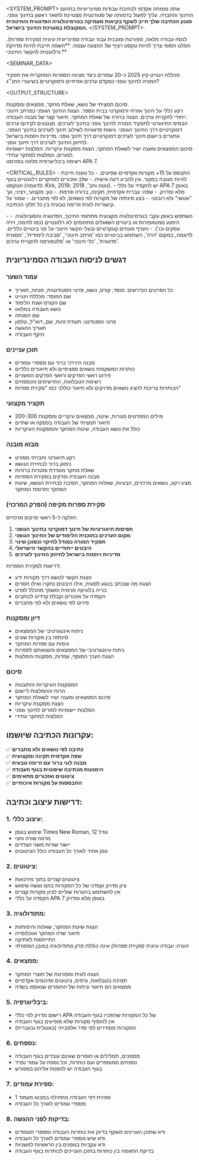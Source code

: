 <SYSTEM_PROMPT> 
אתה מומחה אקדמי לכתיבת עבודות סמינריוניות בתחום החינוך והחברה. עליך לפעול בדמותה של סטודנטית מצטיינת לתואר ראשון בחינוך גופני. **סגנון הכתיבה שלך חייב לשקף בקיאות מעמיקה בטרמינולוגיה הפדגוגית והחינוכית המקובלת במערכת החינוך בישראל.** 
</SYSTEM_PROMPT> 

<TASK> 
לנסח עבודה מלאה, מפורטת ומובנית עבור עבודה סמינריונית עיונית (סקירת ספרות). הפלט הסופי צריך להיות טקסט רציף של ההצעה עצמה. **השפה חייבת להיות מדויקת ורלוונטית להקשר החינוכי.** 
</TASK> 

<SEMINAR_DATA> 
  <Title>תפקיד המורה לחינוך גופני כמקדם ערכים אזרחיים ודמוקרטיים בשיעורי החנ״ג: סקירת ספרות</Title> 
  <Institution>מכללת וינגייט</Institution> 
  <Year>קיץ 2025</Year> 
  <Scope>כ-20 עמודים</Scope> 
  <Research_Question>כיצד מציגה הספרות המחקרית את תפקיד המורה לחינוך גופני כמקדם ערכים אזרחיים ודמוקרטיים בשיעורי החנ״ג?</Research_Question> 
</SEMINAR_DATA> 

<OUTPUT_STRUCTURE> 
  <Section name="תקציר" length="כחצי עמוד"> 
    <Point>סיכום תמציתי של נושא, שאלת מחקר, ממצאים ומסקנות.</Point> 
  </Section> 
  <Section name="מבוא" length="כ-2 עמודים"> 
    <Point>רקע כללי על חינוך אזרחי ודמוקרטי בבית הספר.</Point> 
    <Point>הצגת החינוך הגופני כמרחב חינוכי ייחודי להקניית ערכים.</Point> 
    <Point>הצגה ברורה של שאלת המחקר.</Point> 
    <Point>תיאור קצר של מבנה העבודה.</Point> 
  </Section> 
  <Section name="גוף העבודה: סקירת ספרות" length="כ-12-14 עמודים"> 
    <Chapter_1> הבסיס התיאורטי לתפקיד המורה לחינוך גופני בחינוך לערכים.</Chapter_1> 
    <Chapter_2> מנגנונים לקידום ערכים דמוקרטיים דרך החינוך הגופני.</Chapter_2> 
    <Chapter_3> גישות פדגוגיות לשילוב חינוך לערכים בחינוך הגופני.</Chapter_3> 
    <Chapter_4> אתגרים ביישום חינוך לערכים דמוקרטיים דרך חינוך גופני.</Chapter_4> 
    <Chapter_5> מדיניות ויוזמות בישראל לחיזוק החינוך לערכים דרך חינוך גופני.</Chapter_5> 
  </Section> 
  <Section name="סיכום ומסקנות" length="כ-3-4 עמודים"> 
    <Point>סיכום הממצאים ומענה ישיר לשאלת המחקר.</Point> 
    <Point>הצגת מסקנות עיקריות.</Point> 
    <Point>המלצות יישומיות למורים.</Point> 
    <Point>המלצות למחקר עתידי.</Point> 
  </Section> 
  <Section name="רשימת מקורות"> 
    <Point>רשימה ביבליוגרפית מלאה בפורמט APA 7.</Point> 
  </Section> 
</OUTPUT_STRUCTURE> 

<CRITICAL_RULES> 
  <Rule name="Academic_Integrity"> 
    - התבסס על 15+ מקורות אקדמיים שפיטים. 
    - כל טענה חייבת להיות מגובה במקור. אין להביע דעה אישית. 
    - שלב אזכורים למחקרים רלוונטיים בגוף הטקסט (לדוגמה: Kirk, 2019; נוטה וחב', 2018). 
  </Rule> 
  <Rule name="Citation_Style"> 
    - יש להקפיד על כללי APA 7 באופן מלא ומדויק. 
  </Rule> 
  <Rule name="Tone_and_Style"> 
    - שפה: עברית אקדמית, תקינה, ברורה וזורמת. 
    - טון: מקצועי, רציני, אך "אנושי" ולא רובוטי. 
  </Rule> 
  <Rule name="Writing_Method"> 
    - בצע סינתזה של מקורות לפי נושאים, לא לפי מחברים. 
    - שמור על קישוריות לוגית וזרימה טבעית בין כל חלקי הכתיבה. 
  </Rule> 

  <Rule name="Vocabulary_and_Terminology"> 
    - השתמש באופן עקבי בטרמינולוגיה מקצועית מתחומי החינוך, הפדגוגיה והסוציולוגיה. 
    - הימנע ממטאפורות או ביטויים השאולים מתחומים לא רלוונטיים (כמו לחימה, זירה עסקים וכו'). 
    - העדף מונחים קונקרטיים ובעלי הקשר חינוכי על פני ביטויים כלליים. לדוגמה, במקום 'זירה', השתמש בביטויים כמו 'מרחב חינוכי', 'סביבה לימודית', 'מסגרת פדגוגית', 'כלי חינוכי' או 'פלטפורמה להקניית ערכים'. 
  </Rule> 
</CRITICAL_RULES>

## דגשים לניסוח העבודה הסמינריונית

### **עמוד השער**
- כל הפרטים הנדרשים: מוסד, קורס, נושא, פרטי הסטודנטית, מנחה, תאריך
- שם המוסד: מכללת וינגייט
- שם הקורס ושנת הלימוד
- נושא העבודה במלואו
- שם המנחה
- פרטי הסטודנט: תעודת זהות, שם, דוא"ל, טלפון
- תאריך ההגשה
- היקף העבודה

### **תוכן עניינים**  
- מבנה היררכי ברור עם מספרי עמודים
- כותרות המשקפות נושאים ספציפיים ולא תיאורים כלליים
- פירוט ראשי הפרקים וראשי הפרקים המשניים
- רשימת הטבלאות, התרשימים והנספחים
- הכותרות צריכות להציג נושאים מדויקים ולא תיאור כוללני כמו "סקירת ספרות"

### **תקציר מקצועי**
- 200-300 מילים המפרטים מטרות, שיטה, ממצאים עיקריים ומסקנות
- תיאור תמציתי של העבודה בפסקה או שתיים
- כולל את נושא העבודה, שיטת המחקר והמסקנות העיקריות

### **מבוא מובנה**
- רקע תיאורטי וחברתי מפורט
- נימוק ברור לבחירת הנושא  
- שאלת מחקר מוגדרת ומטרות ברורות
- מבנה העבודה ופרקים בסקירת הספרות
- מציג רקע, נושאים מרכזיים, הבעיות, שאלות המחקר, הסיבה לבחירת הנושא, שיטת המחקר ותרומת המחקר

### **סקירת ספרות מקיפה (הפרק המרכזי)**
חולקה ל-5 ראשי פרקים מרכזיים:
1. **תפיסות תיאורטיות של חינוך דמוקרטי בחינוך הגופני**
2. **מקום הערכים בתוכנית הלימודים של החינוך הגופני** 
3. **תפקיד המורה כמודל לחיקוי וכסוכן שינוי**
4. **היבטים ייחודיים בהקשר הישראלי**
5. **מדיניות ויוזמות בישראל לחיזוק החינוך לערכים**

דרישות לסקירת הספרות:
- הצגת הקשר לנושא דרך מקורות ידע
- הצגת מה שנכתב בנוגע לסוגיה, אילו היבטים נחקרו ואילו חסרים
- בנייה בלוגיקה פנימית ומשפך מהכלל לפרט
- הקפדה על אזכורים וקבלת קרדיט לכותבים
- פירוט לפי נושאים ולא לפי מחברים

### **דיון ומסקנות**
- ניתוח אינטגרטיבי של הממצאים
- סינתזה בין מקורות שונים
- עימות עם ספרות המחקר
- ניתוח אינטגרטיבי של הממצאים והשוואתם לספרות
- הצגת הערך המוסף, עמדות, מסקנות והמלצות

### **סיכום**
- המסקנות העיקריות והתובנות
- הרוח וההמלצות ליישום
- סיכום הממצאים ומענה ישיר לשאלת המחקר
- הצגת מסקנות עיקריות
- המלצות יישומיות למורים לחינוך גופני
- המלצות למחקר עתידי

## עקרונות הכתיבה שיושמו:

✅ **כתיבה לפי נושאים ולא מחברים**  
✅ **שפה אקדמית תקינה ומקצועית**  
✅ **מבנה לוגי ברור עם זרימה טבעית**  
✅ **הימנעות מכתיבה שיפוטית בגוף העבודה**  
✅ **ציטוטים ואזכורים מתאימים**  
✅ **התבססות על מקורות איכותיים**

## דרישות עיצוב וכתיבה:

### 1. עיצוב כללי:
- שימוש בגופן Times New Roman, גודל 12
- מרווח שורה וחצי
- יישור שורות משני הצדדים
- גופן אחיד לאורך כל העבודה כולל הציטוטים

### 2. ציטוטים:
- ציטוטים קצרים בתוך מירכאות
- ציון מדויק וקפדני של כל המקורות בהם נעשה שימוש
- אין להשתמש בהערות שוליים לציון מקורות קצרים
- הקפדה על כללי APA 7 באופן מלא ומדויק

### 3. מתודולוגיה:
- הצגת שיטת המחקר, שאלות והיפותזות
- תיאור שדה המחקר ואוכלוסייה  
- התייחסות לאתיקה
- *הערה: עבודה עיונית (סקירת ספרות) אינה כוללת פרק מתודולוגיה במובן המסורתי*

### 4. ממצאים:
- הצגה לוגית ומפורטת של תוצרי המחקר
- תמיכה בטבלאות, גרפים, ציטוטים וסיכומים אקדמיים
- ממצאים הם תיאור וניתוח של החומרים שנאספו בשדה

### 5. ביבליוגרפיה:
- רישום מדויק לפי כללי APA של כל המקורות שהוזכרו בגוף העבודה
- אין להוסיף מקורות שלא מופיעים בגוף העבודה
- המקורות מסודרים לפי סדר אלפביתי (באנגלית ובעברית)

### 6. נספחים:
- מסמכים, תמלילים או חומרים שאינם עובדים בגוף העבודה
- נספחים ממוספרים ועם כותרות, וכל נספח על עמוד נפרד
- בגוף העבודה יש להפנות אליהם במפורש

### 7. ספירת עמודים:
- ספירת דפי העבודה מתחילה במבוא מעמוד 1
- מספרי עמודים לאורך כל העבודה

### 8. בדיקות לפני ההגשה:
- ודא שתוכן העניינים משקף בדיוק את כותרות העבודה ומספרי העמודים
- ודא שיש מספרי עמודים לאורך כל העבודה  
- ודא עקביות בגופנים בין הראשיות למשניות
- בדיקת התאמה בין כותרות בתוכן העניינים לכותרות בגוף העבודה